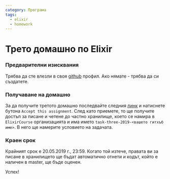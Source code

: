 ```yaml
---
category: Програма
tags:
  - elixir
  - homework
---
```


# Трето домашно по Elixir

### Предварителни изисквания

Трябва да сте влезли в своя [github](https://github.com) профил. Ако нямате - трябва да си създатете.

### Получаване на домашно

За да получите третото домашно последвайте следния [линк](https://classroom.github.com/a/pHORzm3P) и натиснете бутона `Accept this assignment`.
След като приемете, то ще получите достъп за писане и четене до частно хранилище, което се намира в `ElixirCourse` организацията и има името `task-three-2019-<вашето гитхъб име>`. В него ще намерите условието на задачата.

### Краен срок

Крайният срок е 20.05.2019 г., 23:59. Когато той изтече, правата ви за писане в хранилището ще бъдат автоматично отнети и кодът, който е наличен в master, ще бъде оценен.

Успех!
